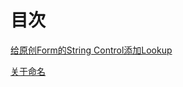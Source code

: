 # 目次

[给原创Form的String Control添加Lookup](https://sxbjxjy.github.io/ximo/AddLookupStringControl)

[关于命名](https://sxbjxjy.github.io/ximo/20201028_Naming)
